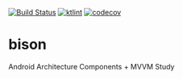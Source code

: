 [![Build Status](https://travis-ci.com/spilebull/bison.svg?branch=develop)](https://travis-ci.com/spilebull/bison)
[![ktlint](https://img.shields.io/badge/code%20style-%E2%9D%A4-FF4081.svg)](https://ktlint.github.io/)
[![codecov](https://codecov.io/gh/spilebull/bison/branch/develop/graph/badge.svg)](https://codecov.io/gh/spilebull/bison)

# bison
Android Architecture Components + MVVM Study
